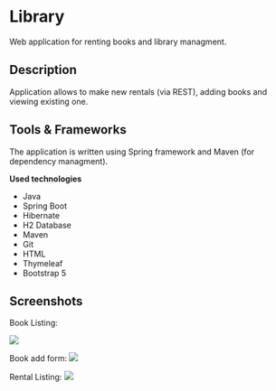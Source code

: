 # Library

Web application for renting books and library managment.

## Description

Application allows to make new rentals (via REST),
adding books and viewing existing one.

## Tools & Frameworks

The application is written using Spring framework and Maven 
(for dependency managment).


**Used technologies**
* Java
* Spring Boot
* Hibernate
* H2 Database
* Maven
* Git
* HTML
* Thymeleaf
* Bootstrap 5



## Screenshots


Book Listing:

![](https://github.com/DawidWilkowski/librarySpringBoot/blob/master/img/booksListing.png)

Book add form:
![](https://github.com/DawidWilkowski/librarySpringBoot/blob/master/img/showNewBookForm.png)

Rental Listing:
![](https://github.com/DawidWilkowski/librarySpringBoot/blob/master/img/rentals.png)
